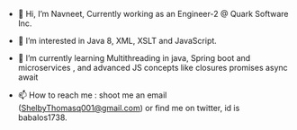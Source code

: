 - 👋 Hi, I’m Navneet, Currently working as an Engineer-2 @ Quark Software Inc.
- 👀 I’m interested in Java 8, XML, XSLT and JavaScript. 
- 🌱 I’m currently learning Multithreading in java, Spring boot and microservices , and advanced JS concepts like closures promises async await

- 📫 How to reach me : shoot me an email (ShelbyThomasq001@gmail.com) or find me on twitter, id is babalos1738.

<!---
Chauhan-navneet95/Chauhan-navneet95 is a ✨ special ✨ repository because its `README.md` (this file) appears on your GitHub profile.
You can click the Preview link to take a look at your changes.
--->
